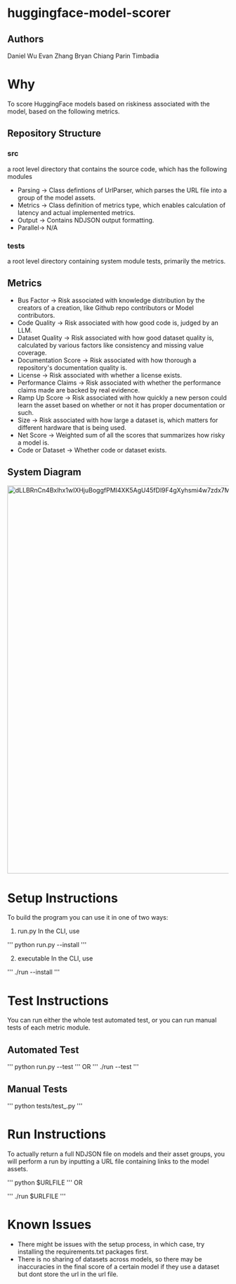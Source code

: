 # huggingface-model-scorer

## Authors
Daniel Wu
Evan Zhang
Bryan Chiang
Parin Timbadia

# Why

To score HuggingFace models based on riskiness associated with the model, based on the following metrics.

## Repository Structure

### src 
a root level directory that contains the source code, which has the following modules
- Parsing -> Class defintions of UrlParser, which parses the URL file into a group of the model assets.
- Metrics -> Class definition of metrics type, which enables calculation of latency and actual implemented metrics.
- Output  -> Contains NDJSON output formatting.
- Parallel-> N/A

### tests 
a root level directory containing system module tests, primarily the metrics.

## Metrics
  - Bus Factor          -> Risk associated with knowledge distribution by the creators of a creation, like Github repo contributors or Model contributors.
  - Code Quality        -> Risk associated with how good code is, judged by an LLM.
  - Dataset Quality     -> Risk associated with how good dataset quality is, calculated by various factors like consistency and missing value coverage.
  - Documentation Score -> Risk associated with how thorough a repository's documentation quality is.
  - License             -> Risk associated with whether a license exists.
  - Performance Claims  -> Risk associated with whether the performance claims made are backed by real evidence.
  - Ramp Up Score       -> Risk associated with how quickly a new person could learn the asset based on whether or not it has proper documentation or such.
  - Size                -> Risk associated with how large a dataset is, which matters for different hardware that is being used.
  - Net Score           -> Weighted sum of all the scores that summarizes how risky a model is.
  - Code or Dataset     -> Whether code or dataset exists.

## System Diagram

<img width="1981" height="881" alt="dLLBRnCn4Bxlhx1wIXHjuBoggfPMI4XK5AgU45fDl9F4gXyhsmi4w7zdx7MztYHSE6maVpFppNjoxJnOFoXPkMUXUx2W69VWt8ttLcm6Zn-uqO_Y5xAtLTK3VuOTCj9pGk_Oxuens3XlWVlHZ3qAZn5dh6Q3bGqZSNgQ7nfj2P01-bPq4xPYq8iMTTSReVrYcK0xw5OXHSHTn5xe6_tT" src="https://github.com/user-attachments/assets/d7294861-7016-48c5-92b0-785f46b3f1de" />


# Setup Instructions

To build the program you can use it in one of two ways:

1. run.py
In the CLI, use

'''
python run.py --install
'''

2. executable
In the CLI, use

'''
./run --install
'''

# Test Instructions
You can run either the whole test automated test, or you can run manual tests of each metric module.

## Automated Test
'''
python run.py --test
'''
OR
'''
./run --test
'''

## Manual Tests

'''
python tests/test_<metric>.py
'''

# Run Instructions

To actually return a full NDJSON file on models and their asset groups, you will perform a run by inputting a URL file containing links to the model assets.

'''
python $URLFILE
'''
OR

'''
./run $URLFILE
'''
# Known Issues

- There might be issues with the setup process, in which case, try installing the requirements.txt packages first.
- There is no sharing of datasets across models, so there may be inaccuracies in the final score of a certain model if they use a dataset but dont store the url in the url file.
